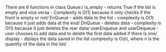 There are 6 functions in class Queue:/
is_empty - returns True if the list is empty and vice versa - Complexity is O(1) because it only checks if the front is empty or not/
EnQueue - adds data to the list - complexity is O(1) because it just adds data at the end/
DnQueue - deletes data - complexity is O(1) because it just deletes the rear data/
userEnqueue and userDequeue - user chooses to add data and to delete the first data added if there is one/
display - diplays the data saved in the list complexity is O(n), where n is the quantity of the data in the list/